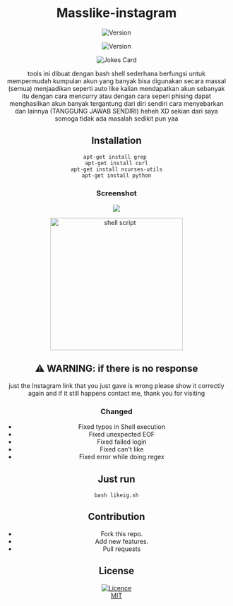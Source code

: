 # 
<div align="center">
  <h1>Masslike-instagram</h1>
 
 ![Version](https://img.shields.io/badge/version-0.1-brightgreen.svg?style=flat-square)
 

![Version](https://img.shields.io/badge/release-stable-green.svg?style=flat-square)

<img src="https://readme-jokes.vercel.app/api" alt="Jokes Card" />

 <p align="center">tools ini dibuat dengan bash shell sederhana berfungsi untuk mempermudah kumpulan akun yang banyak bisa digunakan secara massal (semua)
  menjaadikan seperti auto like kalian mendapatkan akun sebanyak itu dengan cara mencurry atau dengan cara seperi phising dapat menghasilkan akun banyak tergantung dari diri sendiri cara menyebarkan dan lainnya (TANGGUNG JAWAB SENDIRI) heheh XD sekian dari saya somoga tidak ada masalah sedikit pun yaa  </p>


## Installation
```Shell
apt-get install grep 
apt-get install curl
apt-get install ncurses-utils
apt-get install python
```
### Screenshot
<img src="https://raw.githubusercontent.com/widhisec/MassLike_Instagram/master/foto/autolike.png"/>
<p align=center>
<img alt="shell script" src="https://img.shields.io/badge/shell_script-%23121011.svg?style=for-the-badge&logo=gnu-bash&logoColor=white" width="300" /><br>

## **⚠ WARNING: if there is no response**
just the Instagram link that you just gave is wrong
please show it correctly again and if it still happens
contact me, thank you for visiting

 
### Changed
- Fixed typos in Shell execution
- Fixed unexpected EOF
- Fixed failed login
- Fixed can't like
- Fixed error while doing regex
 
## Just run
`bash likeig.sh`

##  Contribution
- Fork this repo.
- Add new features.
- Pull requests

## License

[![Licence](https://img.shields.io/github/license/Ileriayo/markdown-badges?style=for-the-badge)](./LICENSE)
<br/>
[MIT](./LICENSE)

